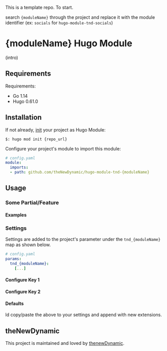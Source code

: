 This is a template repo. To start.

search `{moduleName}` through the project and replace it with the module identifier (ex: `socials` for `hugo-module-tnd-socials`)

# {moduleName} Hugo Module

(intro)

## Requirements

Requirements:
- Go 1.14
- Hugo 0.61.0


## Installation

If not already, [init](https://gohugo.io/hugo-modules/use-modules/#initialize-a-new-module) your project as Hugo Module:

```
$: hugo mod init {repo_url}
```

Configure your project's module to import this module:

```yaml
# config.yaml
module:
  imports:
  - path: github.com/theNewDynamic/hugo-module-tnd-{moduleName}
```

## Usage

### Some Partial/Feature

#### Examples

### Settings

Settings are added to the project's parameter under the `tnd_{moduleName}` map as shown below.

```yaml
# config.yaml
params:
  tnd_{moduleName}:
    [...]
```

#### Configure Key 1

#### Configure Key 2

#### Defaults

ld copy/paste the above to your settings and append with new extensions.

## theNewDynamic

This project is maintained and loved by [thenewDynamic](https://www.thenewdynamic.com).
